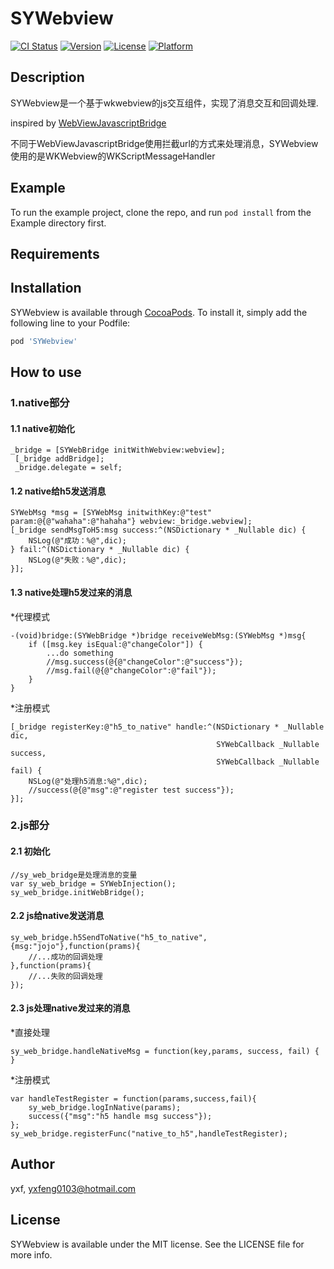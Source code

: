 # SYWebview

[![CI Status](https://img.shields.io/travis/massyxf/SYWebview.svg?style=flat)](https://travis-ci.org/massyxf/SYWebview)
[![Version](https://img.shields.io/cocoapods/v/SYWebview.svg?style=flat)](https://cocoapods.org/pods/SYWebview)
[![License](https://img.shields.io/cocoapods/l/SYWebview.svg?style=flat)](https://cocoapods.org/pods/SYWebview)
[![Platform](https://img.shields.io/cocoapods/p/SYWebview.svg?style=flat)](https://cocoapods.org/pods/SYWebview)

## Description
SYWebview是一个基于wkwebview的js交互组件，实现了消息交互和回调处理.  

inspired by [WebViewJavascriptBridge](https://github.com/marcuswestin/WebViewJavascriptBridge)  

不同于WebViewJavascriptBridge使用拦截url的方式来处理消息，SYWebview使用的是WKWebview的WKScriptMessageHandler

## Example

To run the example project, clone the repo, and run `pod install` from the Example directory first.

## Requirements

## Installation

SYWebview is available through [CocoaPods](https://cocoapods.org). To install
it, simply add the following line to your Podfile:

```ruby
pod 'SYWebview'
```

## How to use
### 1.native部分
#### 1.1 native初始化
```
_bridge = [SYWebBridge initWithWebview:webview];
 [_bridge addBridge];
 _bridge.delegate = self;
```
#### 1.2 native给h5发送消息
```
SYWebMsg *msg = [SYWebMsg initwithKey:@"test" param:@{@"wahaha":@"hahaha"} webview:_bridge.webview];
[_bridge sendMsgToH5:msg success:^(NSDictionary * _Nullable dic) {
    NSLog(@"成功：%@",dic);
} fail:^(NSDictionary * _Nullable dic) {
    NSLog(@"失败：%@",dic);
}];
```
#### 1.3 native处理h5发过来的消息
*代理模式
```
-(void)bridge:(SYWebBridge *)bridge receiveWebMsg:(SYWebMsg *)msg{
    if ([msg.key isEqual:@"changeColor"]) {
        ...do something
        //msg.success(@{@"changeColor":@"success"});
        //msg.fail(@{@"changeColor":@"fail"});
    }
}

```
*注册模式
```
[_bridge registerKey:@"h5_to_native" handle:^(NSDictionary * _Nullable dic,
                                              SYWebCallback _Nullable success,
                                              SYWebCallback _Nullable fail) {
    NSLog(@"处理h5消息:%@",dic);
    //success(@{@"msg":@"register test success"});
}];
```
### 2.js部分
#### 2.1 初始化
```
//sy_web_bridge是处理消息的变量 
var sy_web_bridge = SYWebInjection();
sy_web_bridge.initWebBridge();
```

#### 2.2 js给native发送消息
```
sy_web_bridge.h5SendToNative("h5_to_native",{msg:"jojo"},function(prams){
    //...成功的回调处理
},function(prams){
    //...失败的回调处理
});
```

#### 2.3 js处理native发过来的消息
*直接处理
```
sy_web_bridge.handleNativeMsg = function(key,params, success, fail) {
}
```
*注册模式
```
var handleTestRegister = function(params,success,fail){
    sy_web_bridge.logInNative(params);
    success({"msg":"h5 handle msg success"});
};
sy_web_bridge.registerFunc("native_to_h5",handleTestRegister);
```

## Author

yxf, yxfeng0103@hotmail.com

## License

SYWebview is available under the MIT license. See the LICENSE file for more info.
